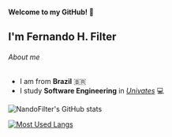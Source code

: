 #### Welcome to my GitHub! 👋

## I'm Fernando H. Filter

###### About me
- I am from **Brazil** 🇧🇷
- I study **Software Engineering** in *[Univates](https://www.univates.br/)* 💻

![NandoFilter's GitHub stats](https://github-readme-stats.vercel.app/api?username=NandoFilter&theme=tokyonight&show_icons=true)

[![Most Used Langs](https://github-readme-stats.vercel.app/api/top-langs/?username=NandoFilter&layout=compact&theme=tokyonight)](https://github.com/anuraghazra/github-readme-stats)


